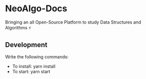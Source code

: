 # NeoAlgo-Docs

Bringing an all Open-Source Platform to study Data Structures and Algorithms ⚡

## Development

Write the following commands:

- To install: yarn install
- To start: yarn start
